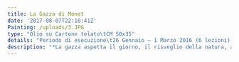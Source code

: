 ```yaml
---
title: La Gazza di Monet
date: '2017-08-07T22:10:41Z'
Painting: /uploads/3.JPG
type: "Olio su Cartone telato\tCM 50x35"
details: "Periodo di esecuzione\t26 Gennaio – 1 Marzo 2016 (6 lezioni) *Questo quadro l’ho iniziato e terminato al corso in 6 lezioni."
description: "*La gazza aspetta il giorno, il risveglio della natura, attende...\nlì nel suo luogo sicuro, *\n\n*la pace è intorno a sè, guarda la sua ombra e gioisce del\nlieve calore sulle piume.*\n\n*Pensa che oggi può volare, osserva da lassù il suo giardino\nper poi farvi ritorno la sera.*\n\n*\_“La gazza” amo\nquesto dipinto per la sensazione di pace che mi trasmette, i colori caldi e\nluminosi.*"
---
```




